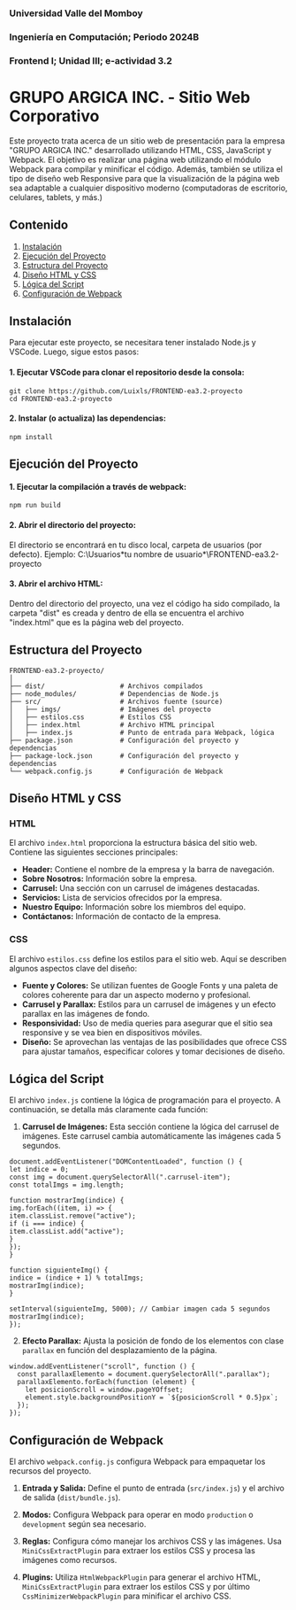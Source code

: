 ### Universidad Valle del Momboy
### Ingeniería en Computación; Periodo 2024B
### Frontend I; Unidad III; e-actividad 3.2

# GRUPO ARGICA INC. - Sitio Web Corporativo

Este proyecto trata acerca de un sitio web de presentación para la empresa "GRUPO ARGICA INC." desarrollado utilizando HTML, CSS, JavaScript y Webpack. El objetivo es realizar una página web utilizando el módulo Webpack para compilar y minificar el código. Además, también se utiliza el tipo de diseño web Responsive para que la visualización de la página web sea adaptable a cualquier dispositivo moderno (computadoras de escritorio, celulares, tablets, y más.)

## Contenido

1. [Instalación](#instalación)
2. [Ejecución del Proyecto](#ejecución-del-proyecto)
3. [Estructura del Proyecto](#estructura-del-proyecto)
4. [Diseño HTML y CSS](#diseño-html-y-css)
5. [Lógica del Script](#lógica-del-script)
6. [Configuración de Webpack](#configuración-de-webpack)

## Instalación

Para ejecutar este proyecto, se necesitara tener instalado Node.js y VSCode. Luego, sigue estos pasos:

#### 1. Ejecutar VSCode para clonar el repositorio desde la consola:

```
git clone https://github.com/Luixls/FRONTEND-ea3.2-proyecto
cd FRONTEND-ea3.2-proyecto
```

#### 2. Instalar (o actualiza) las dependencias:

```
npm install
```

## Ejecución del Proyecto

#### 1. Ejecutar la compilación a través de webpack:

```
npm run build
```

#### 2. Abrir el directorio del proyecto:

El directorio se encontrará en tu disco local, carpeta de usuarios (por defecto).
Ejemplo: C:\Usuarios\*tu nombre de usuario\*\FRONTEND-ea3.2-proyecto

#### 3. Abrir el archivo HTML:

Dentro del directorio del proyecto, una vez el código ha sido compilado, la carpeta "dist" es creada y dentro de ella se encuentra el archivo "index.html" que es la página web del proyecto.

## Estructura del Proyecto

```
FRONTEND-ea3.2-proyecto/
│
├── dist/                   # Archivos compilados
├── node_modules/           # Dependencias de Node.js
├── src/                    # Archivos fuente (source)
│   ├── imgs/               # Imágenes del proyecto
│   ├── estilos.css         # Estilos CSS
│   ├── index.html          # Archivo HTML principal
│   ├── index.js            # Punto de entrada para Webpack, lógica
├── package.json            # Configuración del proyecto y dependencias
├── package-lock.json       # Configuración del proyecto y dependencias
└── webpack.config.js       # Configuración de Webpack
```

## Diseño HTML y CSS

### HTML

El archivo `index.html` proporciona la estructura básica del sitio web. Contiene las siguientes secciones principales:

- **Header:** Contiene el nombre de la empresa y la barra de navegación.
- **Sobre Nosotros:** Información sobre la empresa.
- **Carrusel:** Una sección con un carrusel de imágenes destacadas.
- **Servicios:** Lista de servicios ofrecidos por la empresa.
- **Nuestro Equipo:** Información sobre los miembros del equipo.
- **Contáctanos:** Información de contacto de la empresa.

### CSS

El archivo `estilos.css` define los estilos para el sitio web. Aquí se describen algunos aspectos clave del diseño:

- **Fuente y Colores:** Se utilizan fuentes de Google Fonts y una paleta de colores coherente para dar un aspecto moderno y profesional.
- **Carrusel y Parallax:** Estilos para un carrusel de imágenes y un efecto parallax en las imágenes de fondo.
- **Responsividad:** Uso de media queries para asegurar que el sitio sea responsive y se vea bien en dispositivos móviles.
- **Diseño:** Se aprovechan las ventajas de las posibilidades que ofrece CSS para ajustar tamaños, especificar colores y tomar decisiones de diseño.

## Lógica del Script

El archivo `index.js` contiene la lógica de programación para el proyecto. A continuación, se detalla más claramente cada función:

1. **Carrusel de Imágenes:** Esta sección contiene la lógica del carrusel de imágenes. Este carrusel cambia automáticamente las imágenes cada 5 segundos.

```
document.addEventListener("DOMContentLoaded", function () {
let indice = 0;
const img = document.querySelectorAll(".carrusel-item");
const totalImgs = img.length;

function mostrarImg(indice) {
img.forEach((item, i) => {
item.classList.remove("active");
if (i === indice) {
item.classList.add("active");
}
});
}

function siguienteImg() {
indice = (indice + 1) % totalImgs;
mostrarImg(indice);
}

setInterval(siguienteImg, 5000); // Cambiar imagen cada 5 segundos
mostrarImg(indice);
});
```

2. **Efecto Parallax:** Ajusta la posición de fondo de los elementos con clase `parallax` en función del desplazamiento de la página.

```
window.addEventListener("scroll", function () {
  const parallaxElemento = document.querySelectorAll(".parallax");
  parallaxElemento.forEach(function (element) {
    let posicionScroll = window.pageYOffset;
    element.style.backgroundPositionY = `${posicionScroll * 0.5}px`;
  });
});
```

## Configuración de Webpack

El archivo `webpack.config.js` configura Webpack para empaquetar los recursos del proyecto.

1. **Entrada y Salida:** Define el punto de entrada (`src/index.js`) y el archivo de salida (`dist/bundle.js`).

2. **Modos:** Configura Webpack para operar en modo `production` o `development` según sea necesario.

3. **Reglas:** Configura cómo manejar los archivos CSS y las imágenes. Usa `MiniCssExtractPlugin` para extraer los estilos CSS y procesa las imágenes como recursos.

4. **Plugins:** Utiliza `HtmlWebpackPlugin` para generar el archivo HTML, `MiniCssExtractPlugin` para extraer los estilos CSS y por último `CssMinimizerWebpackPlugin` para minificar el archivo CSS.
